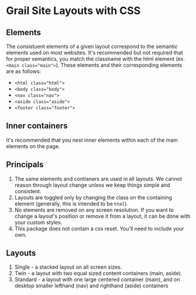 # Grail Site Layouts with CSS

## Elements

The consistuent elements of a given layout correspond to the semantic elements used on most websites. It's recommended but not required that for proper semantics, you match the classname with the html element (ex. `<main class="main">`). These elements and their corresponding elements are as follows:

- `<html class="html">`
- `<body class="body">`
- `<nav class="nav">`
- `<aside class="aside">`
- `<footer class="footer">`

## Inner containers

It's recommended that you nest inner elements within each of the main elements on the page.

## Principals

1. The same elements and contianers are used in all layouts. We cannot reason through layout change unless we keep things simple and consistent.
2. Layouts are toggled only by changing the class on the containing element (generally, this is intended to be `html`).
3. No elements are removed on any screen resolution. If you want to change a layout's position or remove it from a layout, it can be done with your custom styles.
4. This package does not contain a css reset. You'll need to include your own.

## Layouts

1. Single - a stacked layout on all screen sizes.
2. Twin - a layout with two equal sized content containers (main, aside).
3. Standard - a layout with one large centered container (main), and on desktop smaller lefthand (nav) and righthand (aside) containers
